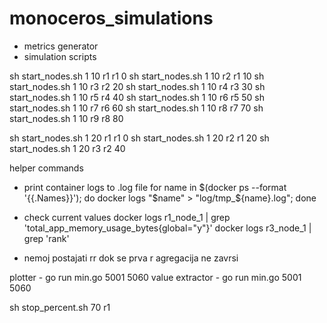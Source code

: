 # monoceros_simulations

- metrics generator
- simulation scripts

sh start_nodes.sh 1 10 r1 r1 0
sh start_nodes.sh 1 10 r2 r1 10
sh start_nodes.sh 1 10 r3 r2 20
sh start_nodes.sh 1 10 r4 r3 30
sh start_nodes.sh 1 10 r5 r4 40
sh start_nodes.sh 1 10 r6 r5 50
sh start_nodes.sh 1 10 r7 r6 60
sh start_nodes.sh 1 10 r8 r7 70
sh start_nodes.sh 1 10 r9 r8 80

sh start_nodes.sh 1 20 r1 r1 0
sh start_nodes.sh 1 20 r2 r1 20
sh start_nodes.sh 1 20 r3 r2 40

helper commands
- print container logs to .log file
    for name in $(docker ps --format '{{.Names}}'); do docker logs "$name" > "log/tmp_${name}.log"; done
- check current values
    docker logs r1_node_1 | grep 'total_app_memory_usage_bytes{global=\"y\"}'
    docker logs r3_node_1 | grep 'rank'

- nemoj postajati rr dok se prva r agregacija ne zavrsi

plotter - go run min.go 5001 5060
value extractor - go run min.go 5001 5060

sh stop_percent.sh 70 r1